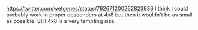 https://twitter.com/wetgenes/status/762671200262823936 I think I could probably work in proper descenders at 4x8 but then it wouldn't be as small as possible. Still 4x8 is a very tempting size.
